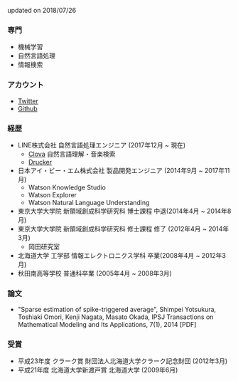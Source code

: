 updated on 2018/07/26

### 専門
- 機械学習
- 自然言語処理
- 情報検索

### アカウント
- [Twitter](https://twitter.com/yotsukura)
- [Github](https://github.com/shimpei-yotsukura)

### 経歴
- LINE株式会社 自然言語処理エンジニア (2017年12月 ~ 現在)
  - [Clova](https://clova.line.me/) 自然言語理解・音楽検索
  - [Drucker](https://github.com/drucker)
- 日本アイ・ビー・エム株式会社 製品開発エンジニア (2014年9月 ~ 2017年11月)
  - Watson Knowledge Studio
  - Watson Explorer
  - Watson Natural Language Understanding
- 東京大学大学院 新領域創成科学研究科 博士課程 中退(2014年4月 ~ 2014年8月)
- 東京大学大学院 新領域創成科学研究科 修士課程 修了 (2012年4月 ~ 2014年3月)
  - 岡田研究室
- 北海道大学 工学部 情報エレクトロニクス学科 卒業(2008年4月 ~ 2012年3月)
- 秋田南高等学校 普通科卒業 (2005年4月 ~ 2008年3月)

### 論文
- "Sparse estimation of spike-triggered average", Shimpei Yotsukura, Toshiaki Omori, Kenji Nagata, Masato Okada,  IPSJ Transactions on Mathematical Modeling and Its Applications, 7(1), 2014 [PDF]

### 受賞
- 平成23年度 クラーク賞 財団法人北海道大学クラーク記念財団 (2012年3月)
- 平成21年度 北海道大学新渡戸賞 北海道大学 (2009年6月)

